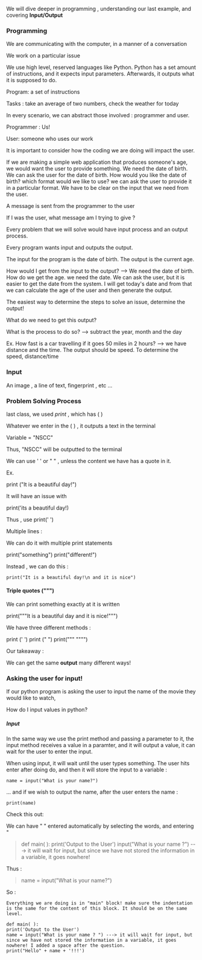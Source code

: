



We will dive deeper in programming , understanding our last example, and covering **Input/Output**



### Programming


We are communicating with the computer, in a manner of a conversation 

We work on a particular issue

We use high level, reserved languages like Python. Python has a set amount of instructions, and it expects input parameters. Afterwards, it outputs what it is supposed to do. 

Program:
	a set of instructions

Tasks : take an average of two numbers, check the weather for today

In every scenario, we can abstract those involved : programmer and user.


Programmer : Us!


User: someone who uses our work


It is important to consider how the coding we are doing will impact the user. 


If we are making a simple web application that produces someone's age, we would want the user to provide something. We need the date of birth. We can ask the user for the date of birth. How would you like the date of birth? which format would we like to use? we can ask the user to provide it in a particular format. We have to be clear on the input that we need from the user. 


A message is sent from the programmer to the user 

If I was the user, what message am I trying to give ?

Every problem that we will solve would have input process and an output process. 

Every program wants input and outputs the output.

The input for the program is the date of birth. The output is the current age. 

How would I get from the input to the output? --> We need the date of birth. How do we get the age. we need the date. We can ask the user, but it is easier to get the date from the system. I will get today's date and from that we can calculate the age of the user and then generate the output. 


The easiest way to determine the steps to solve an issue, determine the output! 

What do we need to get this output?

What is the process to do so? --> subtract the year, month and the day

Ex. How fast is a car travelling if it goes 50 miles in 2 hours? --> we have distance and the time. The output should be speed. To determine the speed, distance/time


### Input

An image , a line of text, fingerprint , etc ...




### Problem Solving Process



last class, we used *print* , which has (     )

Whatever we enter in the (    ) , it outputs a text in the terminal 

Variable = "NSCC"

Thus, "NSCC" will be outputted to the terminal 


We can use '    ' or "   " , unless the content we have has a quote in it. 

Ex. 

print ("It is a beautiful day!")

It will have an issue with 

print('its a beautiful day!)


Thus , use print(' ')


Multiple lines :

We can do it with multiple print statements

print("something")
print("different!")


Instead , we can do this : 

	print("It is a beautiful day!\n and it is nice")

#### Triple quotes (""")

We can print something exactly at it is written 


print("""It is a beautiful day
and it is nice!""")





We have three different methods :

print (' ')
print (" ")
print("""    """")


Our takeaway : 


We can get the same **output** many different ways!



### Asking the user for input!



If our python program is asking the user to input the name of the movie they would like to watch, 


How do I input values in python? 

##### Input 


In the same way we use the print method and passing a parameter to it, the input method receives a value in a paramter, and it will output a value, it can wait for the user to enter the input. 


When using input, it will wait until the user types something. The user hits enter after doing do, and then it will store the input to a variable : 

	name = input("What is your name?")


... and if we wish to output the name, after the user enters the name : 

	print(name)



Check this out:

We can have " " entered automatically by selecting the words, and entering " 

>def main( ):
>print('Output to the User')
>input("What is your name ?") ---> it will wait for input, but since we have not stored the information in a variable, it goes nowhere!



Thus : 

>name = input("What is your name?")


So : 

	Everything we are doing is in "main" block! make sure the indentation is the same for the content of this block. It should be on the same level. 
 
	def main( ):
	print('Output to the User')
	name = input("What is your name ? ") ---> it will wait for input, but since we have not stored the information in a variable, it goes nowhere! I added a space after the question. 
	print("Hello" + name + '!!!')